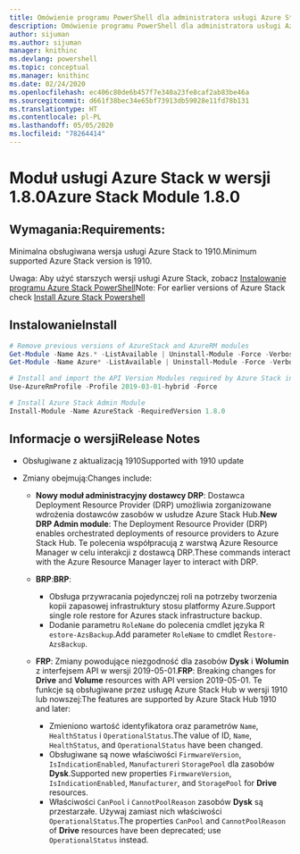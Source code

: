 ```yaml
---
title: Omówienie programu PowerShell dla administratora usługi Azure Stack | Microsoft Docs
description: Omówienie programu PowerShell dla administratora usługi Azure Stack z instrukcjami dotyczącymi instalacji i konfiguracji.
author: sijuman
ms.author: sijuman
manager: knithinc
ms.devlang: powershell
ms.topic: conceptual
ms.manager: knithinc
ms.date: 02/24/2020
ms.openlocfilehash: ec406c80de6b457f7e340a23fe8caf2ab83be46a
ms.sourcegitcommit: d661f38bec34e65bf73913db59028e11fd78b131
ms.translationtype: HT
ms.contentlocale: pl-PL
ms.lasthandoff: 05/05/2020
ms.locfileid: "78264414"
---
```

# <a name="azure-stack-module-180"></a><span data-ttu-id="7f333-103">Moduł usługi Azure Stack w wersji 1.8.0</span><span class="sxs-lookup"><span data-stu-id="7f333-103">Azure Stack Module 1.8.0</span></span>

## <a name="requirements"></a><span data-ttu-id="7f333-104">Wymagania:</span><span class="sxs-lookup"><span data-stu-id="7f333-104">Requirements:</span></span>

<span data-ttu-id="7f333-105">Minimalna obsługiwana wersja usługi Azure Stack to 1910.</span><span class="sxs-lookup"><span data-stu-id="7f333-105">Minimum supported Azure Stack version is 1910.</span></span>

<span data-ttu-id="7f333-106">Uwaga: Aby użyć starszych wersji usługi Azure Stack, zobacz [Instalowanie programu Azure Stack PowerShell](https://docs.microsoft.com/azure/azure-stack/azure-stack-powershell-install#install-azure-stack-powershell)</span><span class="sxs-lookup"><span data-stu-id="7f333-106">Note: For earlier versions of Azure Stack check [Install Azure Stack Powershell](https://docs.microsoft.com/azure/azure-stack/azure-stack-powershell-install#install-azure-stack-powershell)</span></span>

## <a name="install"></a><span data-ttu-id="7f333-107">Instalowanie</span><span class="sxs-lookup"><span data-stu-id="7f333-107">Install</span></span>

```powershell
# Remove previous versions of AzureStack and AzureRM modules
Get-Module -Name Azs.* -ListAvailable | Uninstall-Module -Force -Verbose
Get-Module -Name Azure* -ListAvailable | Uninstall-Module -Force -Verbose

# Install and import the API Version Modules required by Azure Stack into the current PowerShell session.
Use-AzureRmProfile -Profile 2019-03-01-hybrid -Force

# Install Azure Stack Admin Module
Install-Module -Name AzureStack -RequiredVersion 1.8.0
```

## <a name="release-notes"></a><span data-ttu-id="7f333-108">Informacje o wersji</span><span class="sxs-lookup"><span data-stu-id="7f333-108">Release Notes</span></span>

* <span data-ttu-id="7f333-109">Obsługiwane z aktualizacją 1910</span><span class="sxs-lookup"><span data-stu-id="7f333-109">Supported with 1910 update</span></span>
* <span data-ttu-id="7f333-110">Zmiany obejmują:</span><span class="sxs-lookup"><span data-stu-id="7f333-110">Changes include:</span></span>

    - <span data-ttu-id="7f333-111">**Nowy moduł administracyjny dostawcy DRP**: Dostawca Deployment Resource Provider (DRP) umożliwia zorganizowane wdrożenia dostawców zasobów w usłudze Azure Stack Hub.</span><span class="sxs-lookup"><span data-stu-id="7f333-111">**New DRP Admin module**: The Deployment Resource Provider (DRP) enables orchestrated deployments of resource providers to Azure Stack Hub.</span></span> <span data-ttu-id="7f333-112">Te polecenia współpracują z warstwą Azure Resource Manager w celu interakcji z dostawcą DRP.</span><span class="sxs-lookup"><span data-stu-id="7f333-112">These commands interact with the Azure Resource Manager layer to interact with DRP.</span></span>

    - <span data-ttu-id="7f333-113">**BRP**:</span><span class="sxs-lookup"><span data-stu-id="7f333-113">**BRP**:</span></span>
        - <span data-ttu-id="7f333-114">Obsługa przywracania pojedynczej roli na potrzeby tworzenia kopii zapasowej infrastruktury stosu platformy Azure.</span><span class="sxs-lookup"><span data-stu-id="7f333-114">Support single role restore for Azures stack infrastructure backup.</span></span>
        - <span data-ttu-id="7f333-115">Dodanie parametru `RoleName` do polecenia cmdlet języka R `estore-AzsBackup`.</span><span class="sxs-lookup"><span data-stu-id="7f333-115">Add parameter `RoleName` to cmdlet R`estore-AzsBackup`.</span></span>

    - <span data-ttu-id="7f333-116">**FRP**: Zmiany powodujące niezgodność dla zasobów **Dysk** i **Wolumin** z interfejsem API w wersji 2019-05-01.</span><span class="sxs-lookup"><span data-stu-id="7f333-116">**FRP**: Breaking changes for **Drive** and **Volume** resources with API version 2019-05-01.</span></span> <span data-ttu-id="7f333-117">Te funkcje są obsługiwane przez usługę Azure Stack Hub w wersji 1910 lub nowszej:</span><span class="sxs-lookup"><span data-stu-id="7f333-117">The features are supported by Azure Stack Hub 1910 and later:</span></span>
        - <span data-ttu-id="7f333-118">Zmieniono wartość identyfikatora oraz parametrów `Name`, `HealthStatus` i `OperationalStatus`.</span><span class="sxs-lookup"><span data-stu-id="7f333-118">The value of ID, `Name`, `HealthStatus`, and `OperationalStatus` have been changed.</span></span>
        - <span data-ttu-id="7f333-119">Obsługiwane są nowe właściwości `FirmwareVersion`, `IsIndicationEnabled`, `Manufacturer`i `StoragePool` dla zasobów **Dysk**.</span><span class="sxs-lookup"><span data-stu-id="7f333-119">Supported new properties `FirmwareVersion`, `IsIndicationEnabled`, `Manufacturer`, and `StoragePool` for **Drive** resources.</span></span>
        - <span data-ttu-id="7f333-120">Właściwości `CanPool` i `CannotPoolReason` zasobów **Dysk** są przestarzałe. Używaj zamiast nich właściwości `OperationalStatus`.</span><span class="sxs-lookup"><span data-stu-id="7f333-120">The properties `CanPool` and `CannotPoolReason` of **Drive** resources have been deprecated; use `OperationalStatus` instead.</span></span>
